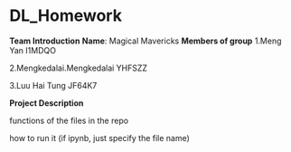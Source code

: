 # DL_Homework 
**Team Introduction**
**Name**: Magical Mavericks
**Members of group**
1.Meng Yan I1MDQO

2.Mengkedalai.Mengkedalai YHFSZZ

3.Luu Hai Tung JF64K7

**Project Description**

functions of the files in the repo

how to run it (if ipynb, just specify the file name) 

